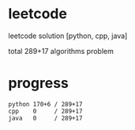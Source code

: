 # leetcode
leetcode solution [python, cpp, java]

total 289+17 algorithms problem
# progress	
	python 170+6 / 289+17
	cpp    0     / 289+17
	java   0     / 289+17
